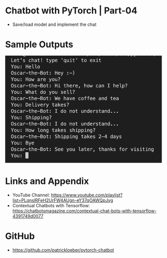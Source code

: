 # Chatbot with PyTorch | Part-04

* Save/load model and implement the chat

Sample Outputs
========================================================

![CLI Chat](https://github.com/nihathalici/Chatbot-with-PyTorch/blob/main/screenshots/CLI_chat.png)

Links and Appendix
========================================================

- YouTube Channel: https://www.youtube.com/playlist?list=PLqnslRFeH2UrFW4AUgn-eY37qOAWQpJyg
- Contextual Chatbots with Tensorflow: https://chatbotsmagazine.com/contextual-chat-bots-with-tensorflow-4391749d0077


GitHub
========================================================

- https://github.com/patrickloeber/pytorch-chatbot

